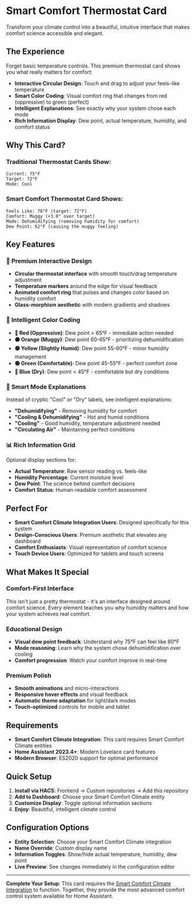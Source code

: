 # Smart Comfort Thermostat Card

Transform your climate control into a beautiful, intuitive interface that makes comfort science accessible and elegant.

## The Experience

Forget basic temperature controls. This premium thermostat card shows you what really matters for comfort:

- **Interactive Circular Design**: Touch and drag to adjust your feels-like temperature
- **Smart Color Coding**: Visual comfort ring that changes from red (oppressive) to green (perfect)
- **Intelligent Explanations**: See exactly why your system chose each mode
- **Rich Information Display**: Dew point, actual temperature, humidity, and comfort status

## Why This Card?

### Traditional Thermostat Cards Show:
```
Current: 75°F
Target: 72°F  
Mode: Cool
```

### Smart Comfort Thermostat Card Shows:
```
Feels Like: 78°F (target: 72°F)
Comfort: Muggy (+3.0° over target)
Mode: Dehumidifying (removing humidity for comfort)
Dew Point: 62°F (causing the muggy feeling)
```

## Key Features

### 🎯 **Premium Interactive Design**
- **Circular thermostat interface** with smooth touch/drag temperature adjustment
- **Temperature markers** around the edge for visual feedback
- **Animated comfort ring** that pulses and changes color based on humidity comfort
- **Glass-morphism aesthetic** with modern gradients and shadows

### 🌈 **Intelligent Color Coding**
- **🔴 Red (Oppressive)**: Dew point > 65°F - immediate action needed
- **🟠 Orange (Muggy)**: Dew point 60-65°F - prioritizing dehumidification  
- **🟡 Yellow (Slightly Humid)**: Dew point 55-60°F - minor humidity management
- **🟢 Green (Comfortable)**: Dew point 45-55°F - perfect comfort zone
- **🔵 Blue (Dry)**: Dew point < 45°F - comfortable but dry conditions

### 🧠 **Smart Mode Explanations**
Instead of cryptic "Cool" or "Dry" labels, see intelligent explanations:
- **"Dehumidifying"** - Removing humidity for comfort
- **"Cooling & Dehumidifying"** - Hot and humid conditions
- **"Cooling"** - Good humidity, temperature adjustment needed
- **"Circulating Air"** - Maintaining perfect conditions

### 📊 **Rich Information Grid**
Optional display sections for:
- **Actual Temperature**: Raw sensor reading vs. feels-like
- **Humidity Percentage**: Current moisture level
- **Dew Point**: The science behind comfort decisions
- **Comfort Status**: Human-readable comfort assessment

## Perfect For

- **Smart Comfort Climate Integration Users**: Designed specifically for this system
- **Design-Conscious Users**: Premium aesthetic that elevates any dashboard
- **Comfort Enthusiasts**: Visual representation of comfort science
- **Touch Device Users**: Optimized for tablets and touch screens

## What Makes It Special

### **Comfort-First Interface**
This isn't just a pretty thermostat - it's an interface designed around comfort science. Every element teaches you why humidity matters and how your system achieves real comfort.

### **Educational Design**
- **Visual dew point feedback**: Understand why 75°F can feel like 80°F
- **Mode reasoning**: Learn why the system chose dehumidification over cooling
- **Comfort progression**: Watch your comfort improve in real-time

### **Premium Polish**
- **Smooth animations** and micro-interactions
- **Responsive hover effects** and visual feedback
- **Automatic theme adaptation** for light/dark modes
- **Touch-optimized** controls for mobile and tablet

## Requirements

- **Smart Comfort Climate Integration**: This card requires Smart Comfort Climate entities
- **Home Assistant 2023.4+**: Modern Lovelace card features
- **Modern Browser**: ES2020 support for optimal performance

## Quick Setup

1. **Install via HACS**: Frontend → Custom repositories → Add this repository
2. **Add to Dashboard**: Choose your Smart Comfort Climate entity
3. **Customize Display**: Toggle optional information sections
4. **Enjoy**: Beautiful, intelligent climate control

## Configuration Options

- **Entity Selection**: Choose your Smart Comfort Climate integration
- **Name Override**: Custom display name
- **Information Toggles**: Show/hide actual temperature, humidity, dew point
- **Live Preview**: See changes immediately in the configuration editor

---

**Complete Your Setup**: This card requires the [Smart Comfort Climate Integration](https://github.com/yourusername/smart-comfort-climate) to function. Together, they provide the most advanced comfort control system available for Home Assistant.
